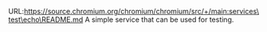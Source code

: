 URL:https://source.chromium.org/chromium/chromium/src/+/main:services\test\echo\README.md
A simple service that can be used for testing.
